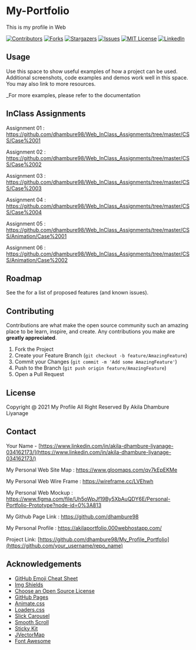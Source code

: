 # My-Portfolio
This is my profile in Web

[![Contributors][contributors-shield]][contributors-url]
[![Forks][forks-shield]][forks-url]
[![Stargazers][stars-shield]][stars-url]
[![Issues][issues-shield]][issues-url]
[![MIT License][license-shield]][license-url]
[![LinkedIn][linkedin-shield]](https://www.linkedin.com/in/akila-dhambure-liyanage-034162173/)


<!-- USAGE EXAMPLES -->
## Usage

Use this space to show useful examples of how a project can be used. Additional screenshots, code examples and demos work well in this space. You may also link to more resources.

_For more examples, please refer to the documentation

## InClass Assignments 

Assignment 01 : https://github.com/dhambure98/Web_InClass_Assignments/tree/master/CSS/Case%2001

Assignment 02 : https://github.com/dhambure98/Web_InClass_Assignments/tree/master/CSS/Case%2002

Assignment 03 : https://github.com/dhambure98/Web_InClass_Assignments/tree/master/CSS/Case%2003

Assignment 04 : https://github.com/dhambure98/Web_InClass_Assignments/tree/master/CSS/Case%2004

Assignment 05 : https://github.com/dhambure98/Web_InClass_Assignments/tree/master/CSS/Animation/Case%2001

Assignment 06 : https://github.com/dhambure98/Web_InClass_Assignments/tree/master/CSS/Animation/Case%2002


<!-- ROADMAP -->
## Roadmap

See the for a list of proposed features (and known issues).



<!-- CONTRIBUTING -->
## Contributing

Contributions are what make the open source community such an amazing place to be learn, inspire, and create. Any contributions you make are **greatly appreciated**.

1. Fork the Project
2. Create your Feature Branch (`git checkout -b feature/AmazingFeature`)
3. Commit your Changes (`git commit -m 'Add some AmazingFeature'`)
4. Push to the Branch (`git push origin feature/AmazingFeature`)
5. Open a Pull Request



<!-- LICENSE -->
## License

Copyright @ 2021 My Profile All Right Reserved By Akila Dhambure Liyanage



<!-- CONTACT -->
## Contact

Your Name - [https://www.linkedin.com/in/akila-dhambure-liyanage-034162173/](https://www.linkedin.com/in/akila-dhambure-liyanage-034162173/) 

My Personal Web Site Map : https://www.gloomaps.com/qv7kEpEKMe

My Personal Web Wire Frame : https://wireframe.cc/LVEhwh

My Personal Web Mockup : https://www.figma.com/file/Uh5oWpJf19By5XbAuQDY6E/Personal-Portfolio-Prototype?node-id=0%3A813

My Github Page Link : https://github.com/dhambure98

My Personal Profile : https://akilaportfolio.000webhostapp.com/

Project Link: [https://github.com/dhambure98/My_Profile_Portfolio](https://github.com/your_username/repo_name)



<!-- ACKNOWLEDGEMENTS -->
## Acknowledgements
* [GitHub Emoji Cheat Sheet](https://www.webpagefx.com/tools/emoji-cheat-sheet)
* [Img Shields](https://shields.io)
* [Choose an Open Source License](https://choosealicense.com)
* [GitHub Pages](https://pages.github.com)
* [Animate.css](https://daneden.github.io/animate.css)
* [Loaders.css](https://connoratherton.com/loaders)
* [Slick Carousel](https://kenwheeler.github.io/slick)
* [Smooth Scroll](https://github.com/cferdinandi/smooth-scroll)
* [Sticky Kit](http://leafo.net/sticky-kit)
* [JVectorMap](http://jvectormap.com)
* [Font Awesome](https://fontawesome.com)


<!-- MARKDOWN LINKS & IMAGES -->
<!-- https://www.markdownguide.org/basic-syntax/#reference-style-links -->
[contributors-shield]: https://img.shields.io/github/contributors/othneildrew/Best-README-Template.svg?style=for-the-badge
[contributors-url]: https://github.com/othneildrew/Best-README-Template/graphs/contributors
[forks-shield]: https://img.shields.io/github/forks/othneildrew/Best-README-Template.svg?style=for-the-badge
[forks-url]: https://github.com/othneildrew/Best-README-Template/network/members
[stars-shield]: https://img.shields.io/github/stars/othneildrew/Best-README-Template.svg?style=for-the-badge
[stars-url]: https://github.com/othneildrew/Best-README-Template/stargazers
[issues-shield]: https://img.shields.io/github/issues/othneildrew/Best-README-Template.svg?style=for-the-badge
[issues-url]: https://github.com/othneildrew/Best-README-Template/issues
[license-shield]: https://img.shields.io/github/license/othneildrew/Best-README-Template.svg?style=for-the-badge
[license-url]: https://github.com/othneildrew/Best-README-Template/blob/master/LICENSE.txt
[linkedin-shield]: https://img.shields.io/badge/-LinkedIn-black.svg?style=for-the-badge&logo=linkedin&colorB=555
[linkedin-url]: https://linkedin.com/in/othneildrew
[product-screenshot]: images/screenshot.png
